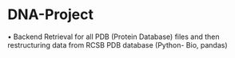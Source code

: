 # DNA-Project
• Backend Retrieval for all PDB (Protein Database) files and then restructuring data from RCSB PDB database (Python- Bio, pandas)
